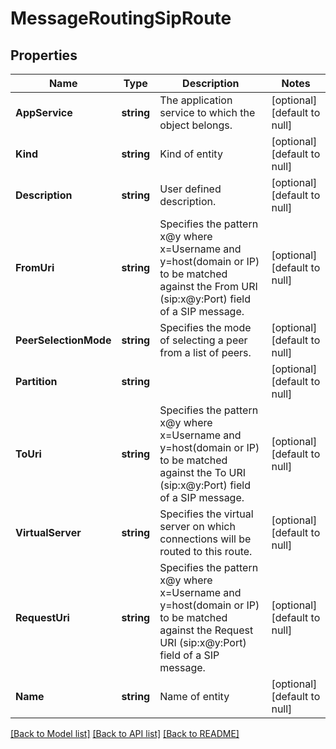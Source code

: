 # MessageRoutingSipRoute

## Properties
Name | Type | Description | Notes
------------ | ------------- | ------------- | -------------
**AppService** | **string** | The application service to which the object belongs. | [optional] [default to null]
**Kind** | **string** | Kind of entity | [optional] [default to null]
**Description** | **string** | User defined description. | [optional] [default to null]
**FromUri** | **string** | Specifies the pattern x@y where x&#x3D;Username and y&#x3D;host(domain or IP) to be matched against the From URI (sip:x@y:Port) field of a SIP message. | [optional] [default to null]
**PeerSelectionMode** | **string** | Specifies the mode of selecting a peer from a list of peers. | [optional] [default to null]
**Partition** | **string** |  | [optional] [default to null]
**ToUri** | **string** | Specifies the pattern x@y where x&#x3D;Username and y&#x3D;host(domain or IP) to be matched against the To URI (sip:x@y:Port) field of a SIP message. | [optional] [default to null]
**VirtualServer** | **string** | Specifies the virtual server on which connections will be routed to this route. | [optional] [default to null]
**RequestUri** | **string** | Specifies the pattern x@y where x&#x3D;Username and y&#x3D;host(domain or IP) to be matched against the Request URI (sip:x@y:Port) field of a SIP message. | [optional] [default to null]
**Name** | **string** | Name of entity | [optional] [default to null]

[[Back to Model list]](../README.md#documentation-for-models) [[Back to API list]](../README.md#documentation-for-api-endpoints) [[Back to README]](../README.md)


